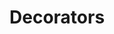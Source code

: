 # Decorators

<!--- WARNING: THIS FILE WAS AUTOGENERATED! DO NOT EDIT! Instead, edit the notebook w/the location & name as this file.-->


<DocSection type="decorator" name="@batch" module="metaflow" heading_level="3" link="https://github.com/Netflix/metaflow/tree/master/metaflow/plugins/aws/batch/batch_decorator.py#L30">
<SigArgSection>
<SigArg name="..." />
</SigArgSection>
<Description summary="Step decorator to specify that this step should execute on AWS Batch." extended_summary="This decorator indicates that your step should execute on AWS Batch. Note\nthat you can apply this decorator automatically to all steps using the\n```--with batch``` argument when calling run/resume. Step level decorators\nwithin the code are overrides and will force a step to execute on AWS Batch\nregardless of the ```--with``` specification.\n\nTo use, annotate your step as follows:\n```\n@batch\n@step\ndef my_step(self):\n    ...\n```\nParameters\n----------\ncpu : int\n    Number of CPUs required for this step. Defaults to 1. If @resources is\n    also present, the maximum value from all decorators is used\ngpu : int\n    Number of GPUs required for this step. Defaults to 0. If @resources is\n    also present, the maximum value from all decorators is used\nmemory : int\n    Memory size (in MB) required for this step. Defaults to 4096. If\n    @resources is also present, the maximum value from all decorators is\n    used\nimage : string\n    Docker image to use when launching on AWS Batch. If not specified, a\n    default docker image mapping to the current version of Python is used\nqueue : string\n    AWS Batch Job Queue to submit the job to. Defaults to the one\n    specified by the environment variable METAFLOW_BATCH_JOB_QUEUE\niam_role : string\n    AWS IAM role that AWS Batch container uses to access AWS cloud resources\n    (Amazon S3, Amazon DynamoDb, etc). Defaults to the one specified by the\n    environment variable METAFLOW_ECS_S3_ACCESS_IAM_ROLE\nexecution_role : string\n    AWS IAM role that AWS Batch can use to trigger AWS Fargate tasks.\n    Defaults to the one determined by the environment variable\n    METAFLOW_ECS_FARGATE_EXECUTION_ROLE https://docs.aws.amazon.com/batch/latest/userguide/execution-IAM-role.html\nshared_memory : int\n    The value for the size (in MiB) of the /dev/shm volume for this step.\n    This parameter maps to the --shm-size option to docker run.\nmax_swap : int\n    The total amount of swap memory (in MiB) a container can use for this\n    step. This parameter is translated to the --memory-swap option to\n    docker run where the value is the sum of the container memory plus the\n    max_swap value.\nswappiness : int\n    This allows you to tune memory swappiness behavior for this step.\n    A swappiness value of 0 causes swapping not to happen unless absolutely\n    necessary. A swappiness value of 100 causes pages to be swapped very\n    aggressively. Accepted values are whole numbers between 0 and 100." />
<ParamSection name="Attributes">
	<Parameter name="package_sha" />
	<Parameter name="package_url" />
	<Parameter name="run_time_limit" />
</ParamSection>
</DocSection>



<DocSection type="decorator" name="@card" module="metaflow" heading_level="3" link="https://github.com/Netflix/metaflow/tree/master/metaflow/plugins/cards/card_decorator.py#L24">
<SigArgSection>
<SigArg name="..." />
</SigArgSection>


</DocSection>



<DocSection type="decorator" name="@catch" module="metaflow" heading_level="3" link="https://github.com/Netflix/metaflow/tree/master/metaflow/plugins/catch_decorator.py#L22">
<SigArgSection>
<SigArg name="..." />
</SigArgSection>
<Description summary="Step decorator to specify error handling for your step." extended_summary="This decorator indicates that exceptions in the step should be caught and not fail the entire\nflow.\n\nThis can be used in conjunction with the @retry decorator. In that case, catch will only\nactivate if all retries fail and will catch the last exception thrown by the last retry.\n\nTo use, annotate your step as follows:\n```\n@catch(var='foo')\n@step\ndef myStep(self):\n    ...\n```" />
<ParamSection name="Parameters">
	<Parameter name="var" type="string" desc="Name of the artifact in which to store the caught exception. If not specified,\nthe exception is not stored" />
	<Parameter name="print_exception" type="bool" desc="Determines whether or not the exception is printed to stdout when caught. Defaults\nto True" />
</ParamSection>
</DocSection>



<DocSection type="decorator" name="@conda" module="metaflow" heading_level="3" link="https://github.com/Netflix/metaflow/tree/master/metaflow/plugins/conda/conda_step_decorator.py#L38">
<SigArgSection>
<SigArg name="..." />
</SigArgSection>
<Description summary="Conda decorator that sets the Conda environment for your step" extended_summary="To use, add this decorator to your step:\n```\n@conda\n@step\ndef MyStep(self):\n    ...\n```\n\nInformation in this decorator will override any eventual @conda_base flow level decorator.\nParameters\n----------\nlibraries : Dict\n    Libraries to use for this flow. The key is the name of the package and the value\n    is the version to use. Defaults to {}\npython : string\n    Version of Python to use (for example: '3.7.4'). Defaults to None\n    (will use the current python version)\ndisabled : bool\n    If set to True, disables Conda. Defaults to False" />
<ParamSection name="Attributes">
	<Parameter name="conda" />
	<Parameter name="environments" />
</ParamSection>
</DocSection>



<DocSection type="decorator" name="@kubernetes" module="metaflow" heading_level="3" link="https://github.com/Netflix/metaflow/tree/master/metaflow/plugins/aws/eks/kubernetes_decorator.py#L24">
<SigArgSection>
<SigArg name="..." />
</SigArgSection>
<Description summary="TODO (savin): Update this docstring.\nStep decorator to specify that this step should execute on Kubernetes." extended_summary="This decorator indicates that your step should execute on Kubernetes. Note\nthat you can apply this decorator automatically to all steps using the\n```--with kubernetes``` argument when calling run/resume. Step level\ndecorators within the code are overrides and will force a step to execute\non Kubernetes regardless of the ```--with``` specification.\n\nTo use, annotate your step as follows:\n```\n@kubernetes\n@step\ndef my_step(self):\n    ...\n```\nParameters\n----------\ncpu : int\n    Number of CPUs required for this step. Defaults to 1. If @resources is\n    also present, the maximum value from all decorators is used\ngpu : int\n    Number of GPUs required for this step. Defaults to 0. If @resources is\n    also present, the maximum value from all decorators is used\nmemory : int\n    Memory size (in MB) required for this step. Defaults to 4096. If\n    @resources is also present, the maximum value from all decorators is\n    used\nimage : string\n    Docker image to use when launching on Kubernetes. If not specified, a\n    default docker image mapping to the current version of Python is used\nshared_memory : int\n    The value for the size (in MiB) of the /dev/shm volume for this step.\n    This parameter maps to the --shm-size option to docker run." />
<ParamSection name="Attributes">
	<Parameter name="package_sha" />
	<Parameter name="package_url" />
	<Parameter name="run_time_limit" />
</ParamSection>
</DocSection>



<DocSection type="decorator" name="@parallel" module="metaflow" heading_level="3" link="https://github.com/Netflix/metaflow/tree/master/metaflow/plugins/parallel_decorator.py#L8">
<SigArgSection>
<SigArg name="..." />
</SigArgSection>


</DocSection>



<DocSection type="decorator" name="@project" module="metaflow" heading_level="3" link="https://github.com/Netflix/metaflow/tree/master/metaflow/plugins/project_decorator.py#L15">
<SigArgSection>
<SigArg name="..." />
</SigArgSection>


</DocSection>



<DocSection type="decorator" name="@resources" module="metaflow" heading_level="3" link="https://github.com/Netflix/metaflow/tree/master/metaflow/plugins/resources_decorator.py#L4">
<SigArgSection>
<SigArg name="..." />
</SigArgSection>
<Description summary="Step decorator to specify the resources needed when executing this step." extended_summary="This decorator passes this information along to container orchestrator\n(AWS Batch, Kubernetes, etc.) when requesting resources to execute this\nstep.\n\nThis decorator is ignored if the execution of the step happens locally.\n\nTo use, annotate your step as follows:\n```\n@resources(cpu=32)\n@step\ndef my_step(self):\n    ...\n```\nParameters\n----------\ncpu : int\n    Number of CPUs required for this step. Defaults to 1\ngpu : int\n    Number of GPUs required for this step. Defaults to 0\nmemory : int\n    Memory size (in MB) required for this step. Defaults to 4096\nshared_memory : int\n    The value for the size (in MiB) of the /dev/shm volume for this step.\n    This parameter maps to the --shm-size option to docker run ." />

</DocSection>



<DocSection type="decorator" name="@step" module="metaflow" heading_level="3" link="https://github.com/Netflix/metaflow/tree/master/metaflow/decorators.py#L493">
<SigArgSection>
<SigArg name="..." />
</SigArgSection>
<Description summary="The step decorator. Makes a method a step in the workflow." />

</DocSection>

